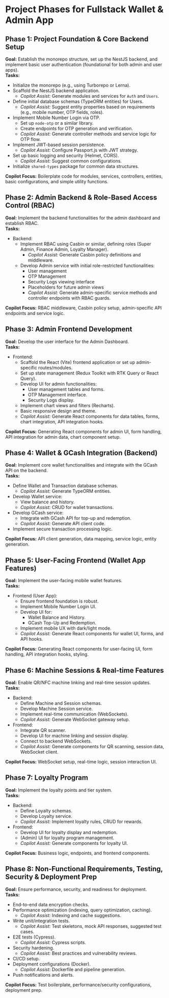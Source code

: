 # Project Phases for Fullstack Wallet & Admin App

## Phase 1: Project Foundation & Core Backend Setup

**Goal:** Establish the monorepo structure, set up the NestJS backend, and implement basic user authentication (foundational for both admin and user apps).  
**Tasks:**

- Initialize the monorepo (e.g., using Turborepo or Lerna).
- Scaffold the NestJS backend application.
  - _Copilot Assist:_ Generate modules and services for `Auth` and `Users`.
- Define initial database schemas (TypeORM entities) for Users.
  - _Copilot Assist:_ Suggest entity properties based on requirements (e.g., mobile number, OTP fields, roles).
- Implement Mobile Number Login via OTP.
  - Set up `node-otp` or a similar library.
  - Create endpoints for OTP generation and verification.
  - _Copilot Assist:_ Generate controller methods and service logic for OTP flow.
- Implement JWT-based session persistence.
  - _Copilot Assist:_ Configure Passport.js with JWT strategy.
- Set up basic logging and security (Helmet, CORS).
  - _Copilot Assist:_ Suggest common configurations.
- Initialize `shared-types` package for common data structures.

**Copilot Focus:** Boilerplate code for modules, services, controllers, entities, basic configurations, and simple utility functions.

## Phase 2: Admin Backend & Role-Based Access Control (RBAC)

**Goal:** Implement the backend functionalities for the admin dashboard and establish RBAC.  
**Tasks:**

- Backend:
  - Implement RBAC using Casbin or similar, defining roles (Super Admin, Finance Admin, Loyalty Manager).
    - _Copilot Assist:_ Generate Casbin policy definitions and middleware.
  - Develop Admin service with initial role-restricted functionalities:
    - User management
    - OTP Management
    - Security Logs viewing interface
    - Placeholders for future admin views
    - _Copilot Assist:_ Generate admin-specific service methods and controller endpoints with RBAC guards.

**Copilot Focus:** RBAC middleware, Casbin policy setup, admin-specific API endpoints and service logic.

## Phase 3: Admin Frontend Development

**Goal:** Develop the user interface for the Admin Dashboard.  
**Tasks:**

- Frontend:
  - Scaffold the React (Vite) frontend application or set up admin-specific routes/modules.
  - Set up state management (Redux Toolkit with RTK Query or React Query).
  - Develop UI for admin functionalities:
    - User management tables and forms.
    - OTP Management interface.
    - Security Logs display.
  - Implement chart views and filters (Recharts).
  - Basic responsive design and theme.
  - _Copilot Assist:_ Generate React components for data tables, forms, chart integration, API integration hooks.

**Copilot Focus:** Generating React components for admin UI, form handling, API integration for admin data, chart component setup.

## Phase 4: Wallet & GCash Integration (Backend)

**Goal:** Implement core wallet functionalities and integrate with the GCash API on the backend.  
**Tasks:**

- Define Wallet and Transaction database schemas.
  - _Copilot Assist:_ Generate TypeORM entities.
- Develop Wallet service:
  - View balance and history.
  - _Copilot Assist:_ CRUD for wallet transactions.
- Develop GCash service:
  - Integrate with GCash API for top-up and redemption.
  - _Copilot Assist:_ Generate API client code.
- Implement secure transaction processing logic.

**Copilot Focus:** API client generation, data mapping, service logic, entity generation.

## Phase 5: User-Facing Frontend (Wallet App Features)

**Goal:** Implement the user-facing mobile wallet features.  
**Tasks:**

- Frontend (User App):
  - Ensure frontend foundation is robust.
  - Implement Mobile Number Login UI.
  - Develop UI for:
    - Wallet Balance and History.
    - GCash Top-Up and Redemption.
  - Implement mobile UX with dark/light mode.
  - _Copilot Assist:_ Generate React components for wallet UI, forms, and API hooks.

**Copilot Focus:** Generating React components for user-facing UI, form handling, API integration hooks, styling.

## Phase 6: Machine Sessions & Real-time Features

**Goal:** Enable QR/NFC machine linking and real-time session updates.  
**Tasks:**

- Backend:
  - Define Machine and Session schemas.
  - Develop Machine Session service.
  - Implement real-time communication (WebSockets).
  - _Copilot Assist:_ Generate WebSocket gateway setup.
- Frontend:
  - Integrate QR scanner.
  - Develop UI for machine linking and session display.
  - Connect to backend WebSockets.
  - _Copilot Assist:_ Generate components for QR scanning, session data, WebSocket client.

**Copilot Focus:** WebSocket setup, real-time logic, session interaction UI.

## Phase 7: Loyalty Program

**Goal:** Implement the loyalty points and tier system.  
**Tasks:**

- Backend:
  - Define Loyalty schemas.
  - Develop Loyalty service.
  - _Copilot Assist:_ Implement loyalty rules, CRUD for rewards.
- Frontend:
  - Develop UI for loyalty display and redemption.
  - (Admin) UI for loyalty program management.
  - _Copilot Assist:_ Generate components for loyalty UI.

**Copilot Focus:** Business logic, endpoints, and frontend components.

## Phase 8: Non-Functional Requirements, Testing, Security & Deployment Prep

**Goal:** Ensure performance, security, and readiness for deployment.  
**Tasks:**

- End-to-end data encryption checks.
- Performance optimization (indexing, query optimization, caching).
  - _Copilot Assist:_ Indexing and cache suggestions.
- Write unit/integration tests.
  - _Copilot Assist:_ Test skeletons, mock API responses, suggested test cases.
- E2E tests (Cypress).
  - _Copilot Assist:_ Cypress scripts.
- Security hardening.
  - _Copilot Assist:_ Best practices and vulnerability reviews.
- CI/CD setup.
- Deployment configurations (Docker).
  - _Copilot Assist:_ Dockerfile and pipeline generation.
- Push notifications and alerts.

**Copilot Focus:** Test boilerplate, performance/security configurations, deployment prep.
